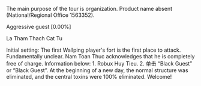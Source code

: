 The main purpose of the tour is organization.
Product name absent (National/Regional Office 1563352).


Aggressive guest [0.00%]
</center></div>
</div>
<div class= "modal-footer text-footer" style= "Sho time: Nothing;" ></div>
</div>
</div>
La Tham Thach Cat Tu

Initial setting: The first Wallping player's fort is the first place to attack. Fundamentally unclear. Nam Toan Thuc acknowledges that he is completely free of charge. Information below: 1. Robux Huy Tieu. 2. 单击 “Black Guest” or “Black Guest”. At the beginning of a new day, the normal structure was eliminated, and the central toxins were 100% eliminated. Welcome!
